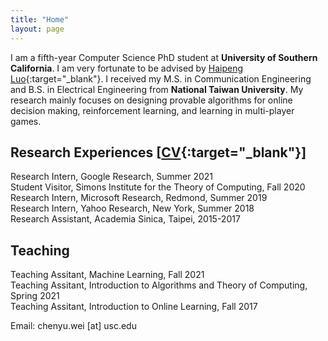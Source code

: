 ```yaml
---
title: "Home"
layout: page
---
```


I am a fifth-year Computer Science PhD student at **University of Southern California**.  I am very fortunate to be advised by [Haipeng Luo](https://haipeng-luo.net/){:target="_blank"}. I received my M.S. in Communication Engineering and B.S. in Electrical Engineering from **National Taiwan University**. My research mainly focuses on designing provable algorithms for online decision making, reinforcement learning, and learning in multi-player games.  


## Research Experiences [[CV](https://drive.google.com/file/d/1YHTn834IdkJ11geRM_uca5oOtMDM1lnZ/view?usp=sharing){:target="_blank"}]
Research Intern, Google Research, Summer 2021 <!--(supervisor: [Christoph Dann](https://cdann.net/), [Julian Zimmert](https://www.linkedin.com/in/julian-zimmert-998b39aa/?originalSubdomain=de)) -->  
Student Visitor, Simons Institute for the Theory of Computing, Fall 2020  
Research Intern, Microsoft Research, Redmond, Summer 2019 <!-- (supervisor: [Alekh Agarwal](http://alekhagarwal.net/), [John Langford](https://hunch.net/~jl/)) -->  
Research Intern, Yahoo Research, New York, Summer 2018 <!--(supervisor: [Alina Beygelzimer](https://hunch.net/~beygel/), [David Pal](http://david.palenica.com/), [Balazs Szorenyi](https://research.yahoo.com/researchers/bszorenyi)) -->  
Research Assistant, Academia Sinica, Taipei, 2015-2017 <!-- (supervisor: [Chi-Jen Lu](https://www.iis.sinica.edu.tw/pages/cjlu/)) -->
  


## Teaching
Teaching Assitant, Machine Learning, Fall 2021  
Teaching Assitant, Introduction to Algorithms and Theory of Computing, Spring 2021  
Teaching Assitant, Introduction to Online Learning, Fall 2017  
  

Email: chenyu.wei [at] usc.edu